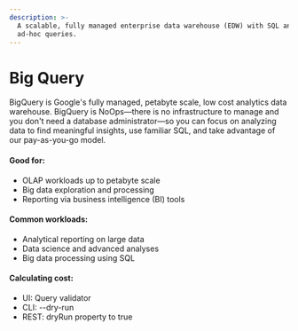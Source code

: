 ```yaml
---
description: >-
  A scalable, fully managed enterprise data warehouse (EDW) with SQL and fast
  ad-hoc queries.
---
```


# Big Query

BigQuery is Google's fully managed, petabyte scale, low cost analytics data warehouse. BigQuery is NoOps—there is no infrastructure to manage and you don't need a database administrator—so you can focus on analyzing data to find meaningful insights, use familiar SQL, and take advantage of our pay-as-you-go model.

#### Good for:

* OLAP workloads up to petabyte scale
* Big data exploration and processing
* Reporting via business intelligence \(BI\) tools

#### Common workloads:

* Analytical reporting on large data
* Data science and advanced analyses
* Big data processing using SQL

#### Calculating cost:

* UI: Query validator
* CLI: --dry-run
* REST: dryRun property to true

